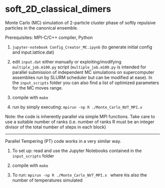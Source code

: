 # soft_2D_classical_dimers
 Monte Carlo (MC) simulation of 2-particle cluster phase of softly repulsive particles in the canonical ensemble.
 
 Prerequisites: MPI-C/C++ compiler,  Python

1) `jupyter-notebook Config_Creator_MC.ipynb`
(to generate initial config and input.lattice.dat)

2) edit `input.dat` either manually or exploiting/modifying `multiple_job.m100.py` script
(`multiple_job.m100.py` is intended for parallel submission of independent MC simulations on supercomputer assemblies run by SLURM scheduler but can be modified at ease). In the `input_scripts` folder you can also find a list of optimized parameters for the MC moves range.

3) compile with `make`

4) run by simply executing:  `mpirun -np R ./Monte_Carlo_NVT_MPI.x `

Note: the code is inherently parallel via simple MPI functions. Take care to use a suitable number of ranks (i.e. number of ranks R must be an integer divisor of the total number of steps in each block)

-----------------------------------------------

Parallel Tempering (PT) code works in a very similar way.

1) To set up: read and use the Jupyter Notebooks contained in the `input_scripts` folder

2) compile with `make`

3) To run:  `mpirun -np R ./Monte_Carlo_NVT_MPI.x ` where `R`is also the number of temperatures simulated
